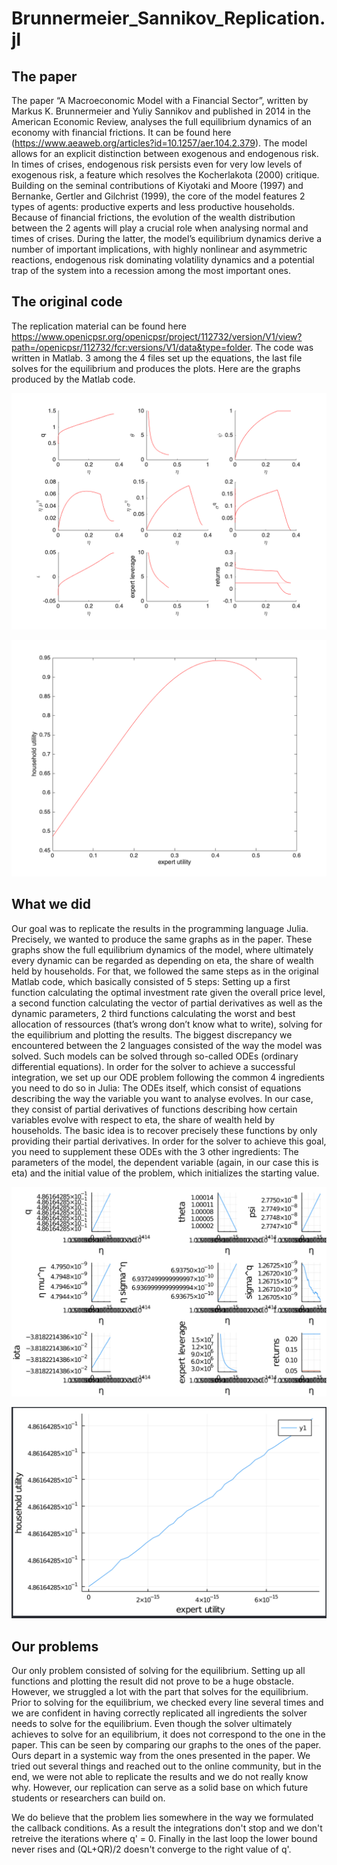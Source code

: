 # Brunnermeier_Sannikov_Replication.jl


## The paper

The paper “A Macroeconomic Model with a Financial Sector”, written by Markus K. Brunnermeier and Yuliy Sannikov and published in 2014 in the American Economic Review, analyses the full equilibrium dynamics of an economy with financial frictions. It can be found here (https://www.aeaweb.org/articles?id=10.1257/aer.104.2.379). The model allows for an explicit distinction between exogenous and endogenous risk. In times of crises, endogenous risk persists even for very low levels of exogenous risk, a feature which resolves the Kocherlakota (2000) critique. Building on the seminal contributions of Kiyotaki and Moore (1997) and Bernanke, Gertler and Gilchrist (1999), the core of the model features 2 types of agents: productive experts and less productive households. Because of financial frictions, the evolution of the wealth distribution between the 2 agents will play a crucial role when analysing normal and times of crises. During the latter, the model’s equilibrium dynamics derive a number of important implications, with highly nonlinear and asymmetric reactions, endogenous risk dominating volatility dynamics and a potential trap of the system into a recession among the most important ones.  

## The original code 

The replication material can be found here https://www.openicpsr.org/openicpsr/project/112732/version/V1/view?path=/openicpsr/112732/fcr:versions/V1/data&type=folder. The code was written in Matlab. 3 among the 4 files set up the equations, the last file solves for the equilibrium and produces the plots. Here are the graphs produced by the Matlab code. 

![Graph 1](graphs/fig1.png)

![Graph 2](graphs/fig2.png)


## What we did 

Our goal was to replicate the results in the programming language Julia. Precisely, we wanted to produce the same graphs as in the paper. These graphs show the full equilibrium dynamics of the model, where ultimately every dynamic can be regarded as depending on eta, the share of wealth held by households. For that, we followed the same steps as in the original Matlab code, which basically consisted of 5 steps: Setting up a first function calculating the optimal investment rate given the overall price level, a second function calculating the vector of partial derivatives as well as the dynamic parameters, 2 third functions calculating the worst and best allocation of ressources (that’s wrong don’t know what to write), solving for the equilibrium and plotting the results. The biggest discrepancy we encountered between the 2 languages consisted of the way the model was solved. Such models can be solved through so-called ODEs (ordinary differential equations). In order for the solver to achieve a successful integration, we set up our ODE problem following the common 4 ingredients you need to do so in Julia: The ODEs itself, which consist of equations describing the way the variable you want to analyse evolves. In our case, they consist of partial derivatives of functions describing how certain variables evolve with respect to eta, the share of wealth held by households. The basic idea is to recover precisely these functions by only providing their partial derivatives. In order for the solver to achieve this goal, you need to supplement these ODEs with the 3 other ingredients: The parameters of the model, the dependent variable (again, in our case this is eta) and the initial value of the problem, which initializes the starting value. 


![Graph 3](graphs/fig3.png)

![Graph 4](graphs/fig4.png)


## Our problems 

Our only problem consisted of solving for the equilibrium. Setting up all functions and plotting the result did not prove to be a huge obstacle. However, we struggled a lot with the part that solves for the equilibrium. Prior to solving for the equilibrium, we checked every line several times and we are confident in having correctly replicated all ingredients the solver needs to solve for the equilibrium. Even though the solver ultimately achieves to solve for an equilibrium, it does not correspond to the one in the paper. This can be seen by comparing our graphs to the ones of the paper. Ours depart in a systemic way from the ones presented in the paper. We tried out several things and reached out to the online community, but in the end, we were not able to replicate the results and we do not really know why. However, our replication can serve as a solid base on which future students or researchers can build on. 

We do believe that the problem lies somewhere in the way we formulated the callback conditions. As a result the integrations don't stop and we don't retreive the iterations where q' = 0. Finally in the last loop the lower bound never rises and (QL+QR)/2 doesn't converge to the right value of q'. 
